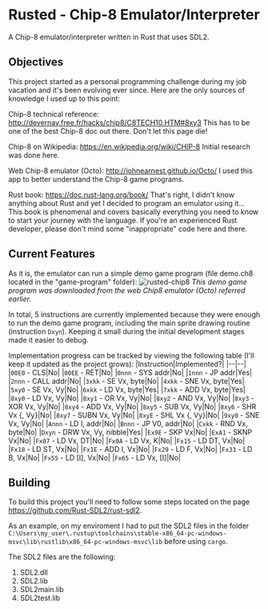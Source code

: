 # Rusted - Chip-8 Emulator/Interpreter
A Chip-8 emulator/interpreter written in Rust that uses SDL2.

## Objectives
This project started as a personal programming challenge during my job vacation and it's been evolving ever since. Here are the only sources of knowledge I used up to this point:

Chip-8 technical reference: http://devernay.free.fr/hacks/chip8/C8TECH10.HTM#8xy3
This has to be one of the best Chip-8 doc out there. Don't let this page die!

Chip-8 on Wikipedia: https://en.wikipedia.org/wiki/CHIP-8
Initial research was done here.

Web Chip-8 emulator (Octo): http://johnearnest.github.io/Octo/
I used this app to better understand the Chip-8 game programs.

Rust book: https://doc.rust-lang.org/book/
That's right, I didn't know anything about Rust and yet I decided to program an emulator using it... This book is phenomenal and covers basically everything you need to know to start your journey with the language. If you're an experienced Rust developer, please don't mind some "inappropriate" code here and there.

## Current Features
As it is, the emulator can run a simple demo game program (file demo.ch8 located in the "game-program" folder):
![rusted-chip8](https://github.com/rodrigoCucick/rusted-chip8/assets/16089829/3d5b7226-06dc-49df-8d8e-d9500f03ec83)
_This demo game program was downloaded from the web Chip8 emulator (Octo) referred earlier._

In total, 5 instructions are currently implemented because they were enough to run the demo game program, including the main sprite drawing routine (instruction `Dxyn`). Keeping it small during the initial development stages made it easier to debug.

Implementation progress can be tracked by viewing the following table (I'll keep it updated as the project grows):
|Instruction|Implemented?|
|--|--|
|`00E0` - CLS|No|
|`00EE` - RET|No|
|`0nnn` - SYS addr|No|
|`1nnn` - JP addr|Yes|
|`2nnn` - CALL addr|No|
|`3xkk` - SE Vx, byte|No|
|`4xkk` - SNE Vx, byte|Yes|
|`5xy0` - SE Vx, Vy|No|
|`6xkk` - LD Vx, byte|Yes|
|`7xkk` - ADD Vx, byte|Yes|
|`8xy0` - LD Vx, Vy|No|
|`8xy1` - OR Vx, Vy|No|
|`8xy2` - AND Vx, Vy|No|
|`8xy3` - XOR Vx, Vy|No|
|`8xy4` - ADD Vx, Vy|No|
|`8xy5` - SUB Vx, Vy|No|
|`8xy6` - SHR Vx {, Vy}|No|
|`8xy7` - SUBN Vx, Vy|No|
|`8xyE` - SHL Vx {, Vy}|No|
|`9xy0` - SNE Vx, Vy|No|
|`Annn` - LD I, addr|No|
|`Bnnn` - JP V0, addr|No|
|`Cxkk` - RND Vx, byte|No|
|`Dxyn` - DRW Vx, Vy, nibble|Yes|
|`Ex9E` - SKP Vx|No|
|`ExA1` - SKNP Vx|No|
|`Fx07` - LD Vx, DT|No|
|`Fx0A` - LD Vx, K|No|
|`Fx15` - LD DT, Vx|No|
|`Fx18` - LD ST, Vx|No|
|`Fx1E` - ADD I, Vx|No|
|`Fx29` - LD F, Vx|No|
|`Fx33` - LD B, Vx|No|
|`Fx55` - LD [I], Vx|No|
|`Fx65` - LD Vx, [I]|No|

## Building
To build this project you'll need to follow some steps located on the page https://github.com/Rust-SDL2/rust-sdl2.

As an example, on my enviroment I had to put the SDL2 files in the folder `C:\Users\my_user\.rustup\toolchains\stable-x86_64-pc-windows-msvc\lib\rustlib\x86_64-pc-windows-msvc\lib` before using `cargo`.

The SDL2 files are the following:
1. SDL2.dll
2. SDL2.lib
3. SDL2main.lib
4. SDL2test.lib
